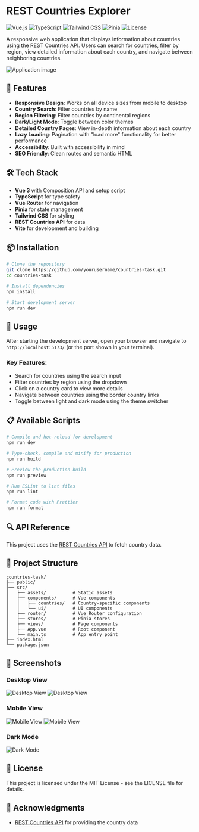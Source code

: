 # REST Countries Explorer

[![Vue.js](https://img.shields.io/badge/Vue.js-v3.5-4FC08D?logo=vue.js&logoColor=white)](https://vuejs.org/)
[![TypeScript](https://img.shields.io/badge/TypeScript-5.8-3178C6?logo=typescript&logoColor=white)](https://www.typescriptlang.org/)
[![Tailwind CSS](https://img.shields.io/badge/Tailwind_CSS-v4.1-38B2AC?logo=tailwind-css&logoColor=white)](https://tailwindcss.com/)
[![Pinia](https://img.shields.io/badge/Pinia-v3.0-yellow?logo=vue.js&logoColor=white)](https://pinia.vuejs.org/)
[![License](https://img.shields.io/badge/License-MIT-blue.svg)](LICENSE)

A responsive web application that displays information about countries using the REST Countries API. Users can search for countries, filter by region, view detailed information about each country, and navigate between neighboring countries.

![Application image](https://github.com/user-attachments/assets/8c030171-4242-464f-ac02-acaa5fbb7a95)

## 🌟 Features

- **Responsive Design**: Works on all device sizes from mobile to desktop
- **Country Search**: Filter countries by name
- **Region Filtering**: Filter countries by continental regions
- **Dark/Light Mode**: Toggle between color themes
- **Detailed Country Pages**: View in-depth information about each country
- **Lazy Loading**: Pagination with "load more" functionality for better performance
- **Accessibility**: Built with accessibility in mind
- **SEO Friendly**: Clean routes and semantic HTML

## 🛠️ Tech Stack

- **Vue 3** with Composition API and setup script
- **TypeScript** for type safety
- **Vue Router** for navigation
- **Pinia** for state management
- **Tailwind CSS** for styling
- **REST Countries API** for data
- **Vite** for development and building

## 📦 Installation

```bash
# Clone the repository
git clone https://github.com/yourusername/countries-task.git
cd countries-task

# Install dependencies
npm install

# Start development server
npm run dev
```

## 🚀 Usage

After starting the development server, open your browser and navigate to `http://localhost:5173/` (or the port shown in your terminal).

### Key Features:

- Search for countries using the search input
- Filter countries by region using the dropdown
- Click on a country card to view more details
- Navigate between countries using the border country links
- Toggle between light and dark mode using the theme switcher

## 📋 Available Scripts

```bash
# Compile and hot-reload for development
npm run dev

# Type-check, compile and minify for production
npm run build

# Preview the production build
npm run preview

# Run ESLint to lint files
npm run lint

# Format code with Prettier
npm run format
```

## 🔍 API Reference

This project uses the [REST Countries API](https://restcountries.com/) to fetch country data.

## 🧩 Project Structure

```
countries-task/
├── public/
├── src/
│   ├── assets/          # Static assets
│   ├── components/      # Vue components
│   │   ├── countries/   # Country-specific components
│   │   └── ui/          # UI components
│   ├── router/          # Vue Router configuration
│   ├── stores/          # Pinia stores
│   ├── views/           # Page components
│   ├── App.vue          # Root component
│   └── main.ts          # App entry point
├── index.html
└── package.json
```

## 📱 Screenshots

### Desktop View

![Desktop View](https://github.com/user-attachments/assets/5a422dbf-c20c-4f81-9e1a-45e9d7bee6e9)
![Desktop View](https://github.com/user-attachments/assets/8c030171-4242-464f-ac02-acaa5fbb7a95)

### Mobile View

![Mobile View](https://github.com/user-attachments/assets/4f858760-ff70-479c-8da5-73c70d3f29f8)
![Mobile View](https://github.com/user-attachments/assets/8d4fea32-f0b1-4f0e-b810-b9d81eb1b301)

### Dark Mode

![Dark Mode](https://github.com/user-attachments/assets/d6a591da-aab3-4426-a451-edc36a2bfa00)


## 📄 License

This project is licensed under the MIT License - see the LICENSE file for details.

## 🙏 Acknowledgments

- [REST Countries API](https://restcountries.com/) for providing the country data
